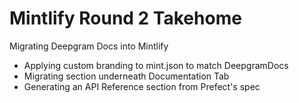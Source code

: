 # Mintlify Round 2 Takehome

Migrating Deepgram Docs into Mintlify

- Applying custom branding to mint.json to match DeepgramDocs
- Migrating section underneath Documentation Tab
- Generating an API Reference section from Prefect's spec


